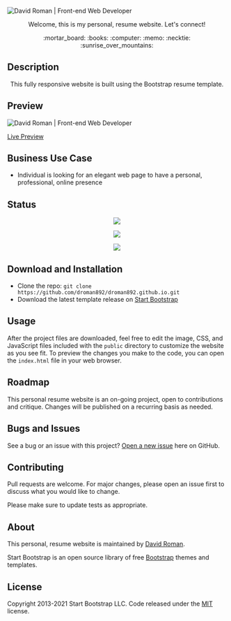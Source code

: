 ![David Roman | Front-end Web Developer](https://user-images.githubusercontent.com/25372739/126908195-8c8b205e-f164-4036-b20f-5352b178a7f8.JPG)

<p align="center"> Welcome, this is my personal, resume website.  Let's connect! </p>

<p align="center"> :mortar_board: :books: :computer: :memo: :necktie: :sunrise_over_mountains: </p>

## Description

<p align="center"> This fully responsive website is built using the Bootstrap resume template. </p>

## Preview

![David Roman | Front-end Web Developer](https://user-images.githubusercontent.com/25372739/126912764-15c890b7-a045-44e1-92e3-d109b3038d96.gif)

[Live Preview](https://david-roman.tech/)

## Business Use Case

- Individual is looking for an elegant web page to have a personal, professional, online presence

## Status

<p align="center"> <img src="https://img.shields.io/badge/What%20is%20David%20Up%20To%3F-Coding-blue" /> </p>

<p align="center"> <img src="https://img.shields.io/github/languages/count/droman892/droman892.github.io" /> </p>

<p align="center"> <img src="https://img.shields.io/github/repo-size/droman892/droman892.github.io" /> </p>

## Download and Installation

- Clone the repo: `git clone https://github.com/droman892/droman892.github.io.git`
- Download the latest template release on [Start Bootstrap](https://startbootstrap.com/theme/resume/)

## Usage

After the project files are downloaded, feel free to edit the image, CSS, and JavaScript files included with the `public` directory to 
customize the website as you see fit. To preview the changes you make to the code, you can open 
the `index.html` file in your web browser.

## Roadmap

This personal resume website is an on-going project, open to contributions and critique.  Changes will be published on a recurring basis as needed.

## Bugs and Issues

See a bug or an issue with this project? [Open a new issue](https://github.com/droman892/droman892.github.io/issues) here on GitHub.

## Contributing
Pull requests are welcome. For major changes, please open an issue first to discuss what you would like to change.

Please make sure to update tests as appropriate.

## About

This personal, resume website is maintained by [David Roman](https://www.linkedin.com/in/david-roman-front-end-web-developer/).

Start Bootstrap is an open source library of free [Bootstrap](https://startbootstrap.com) themes and templates. 


## License
Copyright 2013-2021 Start Bootstrap LLC. Code released under the [MIT](https://github.com/StartBootstrap/startbootstrap-resume/blob/master/LICENSE) license.
